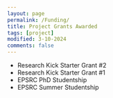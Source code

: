 ```yaml
---
layout: page
permalink: /Funding/
title: Project Grants Awarded
tags: [project]
modified: 3-10-2024
comments: false
---
```


* Research Kick Starter Grant #2 <!--(March 2025 -- September 2025)-->
* Research Kick Starter Grant #1 <!--(March 2025 -- September 2025)-->
* EPSRC PhD Studentship <!--(December 2024 -- May 2028)-->
* EPSRC Summer Studentship <!--(July 2024 -- August 2024)-->






